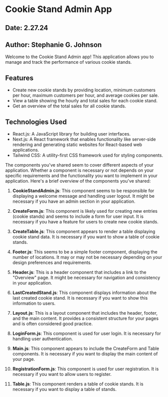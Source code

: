
# Cookie Stand Admin App

## Date: 2.27.24

## Author: Stephanie G. Johnson

Welcome to the Cookie Stand Admin app! This application allows you to manage and track the performance of various cookie stands.

## Features

- Create new cookie stands by providing location, minimum customers per hour, maximum customers per hour, and average cookies per sale.
- View a table showing the hourly and total sales for each cookie stand.
- Get an overview of the total sales for all cookie stands.

## Technologies Used

- React.js: A JavaScript library for building user interfaces.
- Next.js: A React framework that enables functionality like server-side rendering and generating static websites for React-based web applications.
- Tailwind CSS: A utility-first CSS framework used for styling components.



The components you've shared seem to cover different aspects of your application. Whether a component is necessary or not depends on your specific requirements and the functionality you want to implement in your application. Here's a brief overview of the components you've shared:

1. **CookieStandAdmin.js**: This component seems to be responsible for displaying a welcome message and handling user logout. It might be necessary if you have an admin section in your application.

2. **CreateForm.js**: This component is likely used for creating new entries (cookie stands) and seems to include a form for user input. It is necessary if you have a feature for users to create new cookie stands.

3. **CreateTable.js**: This component appears to render a table displaying cookie stand data. It is necessary if you want to show a table of cookie stands.

4. **Footer.js**: This seems to be a simple footer component, displaying the number of locations. It may or may not be necessary depending on your design preferences and requirements.

5. **Header.js**: This is a header component that includes a link to the "Overview" page. It might be necessary for navigation and consistency in your application.

6. **LastCreatedStand.js**: This component displays information about the last created cookie stand. It is necessary if you want to show this information to users.

7. **Layout.js**: This is a layout component that includes the header, footer, and the main content. It provides a consistent structure for your pages and is often considered good practice.

8. **LoginForm.js**: This component is used for user login. It is necessary for handling user authentication.

9. **Main.js**: This component appears to include the CreateForm and Table components. It is necessary if you want to display the main content of your page.

10. **RegistrationForm.js**: This component is used for user registration. It is necessary if you want to allow users to register.

11. **Table.js**: This component renders a table of cookie stands. It is necessary if you want to display a table of stands.

